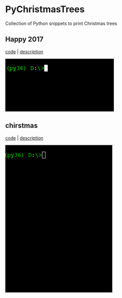 # PyChristmasTrees
Collection of Python snippets to print Christmas trees

## **Happy 2017**

[code](happy2017.py) | [description](happy2017.md)

![Animated GIF of happy2017.py console output](happy2017.gif)

## **chirstmas** 

[code](christmas.py) | [description](christmas.md)

![Animated GIF of christmas.py console output](christmas.gif)

